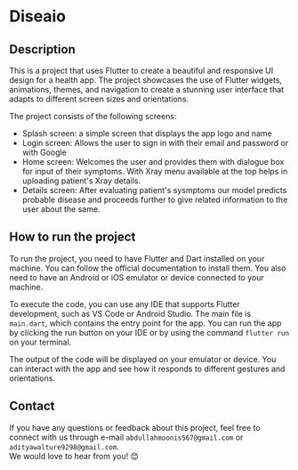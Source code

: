 # Diseaio

## Description
This is a project that uses Flutter to create a beautiful and responsive UI design for a health app. The project showcases the use of Flutter widgets, animations, themes, and navigation to create a stunning user interface that adapts to different screen sizes and orientations.

The project consists of the following screens:

- Splash screen: a simple screen that displays the app logo and name
- Login screen: Allows the user to sign in with their email and password or with Google
- Home screen: Welcomes the user and provides them with dialogue box for input of their symptoms. With Xray menu available at the top helps in uploading patient's Xray details.
- Details screen: After evaluating patient's sysmptoms our model predicts probable disease and proceeds further to give related information to the user about the same.


## How to run the project
To run the project, you need to have Flutter and Dart installed on your machine. You can follow the official documentation to install them. You also need to have an Android or iOS emulator or device connected to your machine.

To execute the code, you can use any IDE that supports Flutter development, such as VS Code or Android Studio. The main file is `main.dart`, which contains the entry point for the app. You can run the app by clicking the run button on your IDE or by using the command `flutter run` on your terminal.

The output of the code will be displayed on your emulator or device. You can interact with the app and see how it responds to different gestures and orientations.

## Contact
If you have any questions or feedback about this project, feel free to connect with us through e-mail `abdullahmoonis567@gmail.com` or `adityawalture9298@gmail.com`.<br>
We would love to hear from you! 😊
